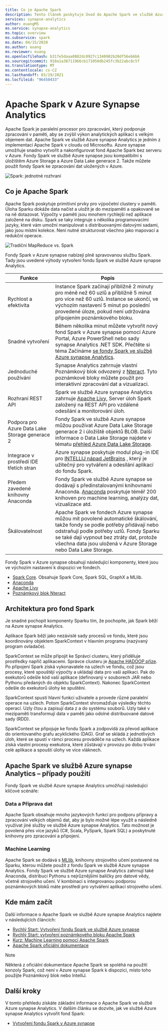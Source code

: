 ```yaml
---
title: Co je Apache Spark
description: Tento článek poskytuje Úvod do Apache Spark ve službě Azure synapse Analytics a v různých scénářích, ve kterých můžete použít Spark.
services: synapse-analytics
author: euangMS
ms.service: synapse-analytics
ms.topic: overview
ms.subservice: spark
ms.date: 04/15/2020
ms.author: euang
ms.reviewer: euang
ms.openlocfilehash: b31fe5daaa0882dc0927c1340902b20df56eb6b6
ms.sourcegitcommit: 910a1a38711966cb171050db245fc3b22abc8c5f
ms.translationtype: MT
ms.contentlocale: cs-CZ
ms.lasthandoff: 03/19/2021
ms.locfileid: "96450433"
---
```

# <a name="apache-spark-in-azure-synapse-analytics"></a>Apache Spark v Azure Synapse Analytics

Apache Spark je paralelní procesor pro zpracování, který podporuje zpracování v paměti, aby se zvýšil výkon analytických aplikací s velkým objemem dat. Apache Spark ve službě Azure synapse Analytics je jedním z implementací Apache Spark v cloudu od Microsoftu. Azure synapse umožňuje snadno vytvořit a nakonfigurovat fond Apache Spark bez serveru v Azure. Fondy Spark ve službě Azure synapse jsou kompatibilní s úložištěm Azure Storage a Azure Data Lake generace 2. Takže můžete použít fondy Spark ke zpracování dat uložených v Azure.

![Spark: jednotné rozhraní](./media/apache-spark-overview/spark-overview.png)

## <a name="what-is-apache-spark"></a>Co je Apache Spark

Apache Spark poskytuje primitivní prvky pro výpočetní clustery v paměti. Úloha Sparku dokáže data načíst a uložit je do mezipaměti a opakovaně se na ně dotazovat. Výpočty v paměti jsou mnohem rychlejší než aplikace založené na disku. Spark se taky integruje s několika programovacími jazyky, které vám umožní manipulovat s distribuovanými datovými sadami, jako jsou místní kolekce. Není nutné strukturovat všechno jako mapovací a redukční operace.

![Tradiční MapReduce vs. Spark](./media/apache-spark-overview/map-reduce-vs-spark.png)

Fondy Spark v Azure synapse nabízejí plně spravovanou službu Spark. Tady jsou uvedené výhody vytvoření fondu Spark ve službě Azure synapse Analytics.

| Funkce | Popis |
| --- | --- |
| Rychlost a efektivita |Instance Spark začínají přibližně 2 minuty pro méně než 60 uzlů a přibližně 5 minut pro více než 60 uzlů. Instance se ukončí, ve výchozím nastavení 5 minut po poslední provedené úloze, pokud není udržována připojením poznámkového bloku. |
| Snadné vytvoření |Během několika minut můžete vytvořit nový fond Spark v Azure synapse pomocí Azure Portal, Azure PowerShell nebo sady synapse Analytics .NET SDK. Přečtěte si téma Začínáme [se fondy Spark ve službě Azure synapse Analytics](../quickstart-create-apache-spark-pool-studio.md). |
| Jednoduché používání |Synapse Analytics zahrnuje vlastní Poznámkový blok odvozený z [Nteract](https://nteract.io/). Tyto poznámkové bloky můžete použít pro interaktivní zpracování dat a vizualizaci.|
| Rozhraní REST API |Spark ve službě Azure synapse Analytics zahrnuje [Apache Livy](https://github.com/cloudera/hue/tree/master/apps/spark/java#welcome-to-livy-the-rest-spark-server), Server úloh Spark založený na REST API pro vzdálené odesílání a monitorování úloh. |
| Podpora pro Azure Data Lake Storage generace 2| Fondy Spark ve službě Azure synapse můžou používat Azure Data Lake Storage generace 2 i úložiště objektů BLOB. Další informace o Data Lake Storage najdete v tématu [přehled Azure Data Lake Storage](../../data-lake-store/data-lake-store-overview.md). |
| Integrace v prostředí IDE třetích stran | Azure synapse poskytuje modul plug-in IDE pro [INTELLIJ nápad JetBrains](https://www.jetbrains.com/idea/) , který je užitečný pro vytváření a odesílání aplikací do fondu Spark. |
| Předem zavedené knihovny Anaconda |Fondy Spark ve službě Azure synapse se dodávají s předinstalovanými knihovnami Anaconda. [Anaconda](https://docs.continuum.io/anaconda/) poskytuje téměř 200 knihoven pro machine learning, analýzy dat, vizualizace atd. |
| Škálovatelnost | Apache Spark ve fondech Azure synapse můžou mít povolené automatické škálování, takže fondy se podle potřeby přidávají nebo odstraňují podle potřeby uzlů. Fondy Sparku se také dají vypnout bez ztráty dat, protože všechna data jsou uložená v Azure Storage nebo Data Lake Storage. |

Fondy Spark v Azure synapse obsahují následující komponenty, které jsou ve výchozím nastavení k dispozici ve fondech.

- [Spark Core](https://spark.apache.org/docs/2.4.5/). Obsahuje Spark Core, Spark SQL, GraphX a MLlib.
- [Anaconda](https://docs.continuum.io/anaconda/)
- [Apache Livy](https://github.com/cloudera/hue/tree/master/apps/spark/java#welcome-to-livy-the-rest-spark-server)
- [Poznámkový blok Nteract](https://nteract.io/)

## <a name="spark-pool-architecture"></a>Architektura pro fond Spark

Je snadné pochopit komponenty Sparku tím, že pochopíte, jak Spark běží na Azure synapse Analytics.

Aplikace Spark běží jako nezávislé sady procesů ve fondu, které jsou koordinovány objektem SparkContext v hlavním programu (nazývaný program ovladače).

SparkContext se může připojit ke Správci clusteru, který přiděluje prostředky napříč aplikacemi. Správce clusteru je [Apache HADOOP příze](https://hadoop.apache.org/docs/current/hadoop-yarn/hadoop-yarn-site/YARN.html). Po připojení Spark získá vykonavatele na uzlech ve fondu, což jsou procesy, které spouštějí výpočty a ukládají data pro vaši aplikaci. Pak do exekutorů odešle kód vaší aplikace (definovaný v souborech JAR nebo Pythonu předaných do objektu SparkContext). Nakonec SparkContext odešle do exekutorů úlohy ke spuštění.

SparkContext spustí hlavní funkci uživatele a provede různé paralelní operace na uzlech. Potom SparkContext shromažďuje výsledky těchto operací. Uzly čtou a zapisují data z a do systému souborů. Uzly také v mezipaměti transformují data v paměti jako odolné distribuované datové sady (RDD).

SparkContext se připojuje ke fondu Spark a zodpovídá za převod aplikace do orientovaného grafu acyklického (DAG). Graf se skládá z jednotlivých úloh, které se spustí v rámci procesu prováděče na uzlech. Každá aplikace získá vlastní procesy exekutora, které zůstávají v provozu po dobu trvání celé aplikace a spouští úlohy ve více vláknech.

## <a name="apache-spark-in-azure-synapse-analytics-use-cases"></a>Apache Spark ve službě Azure synapse Analytics – případy použití

Fondy Spark ve službě Azure synapse Analytics umožňují následující klíčové scénáře:

### <a name="data-engineeringdata-preparation"></a>Data a Příprava dat

Apache Spark obsahuje mnoho jazykových funkcí pro podporu přípravy a zpracování velkých objemů dat, aby je bylo možné lépe využít a následně využívat jiné služby ve službě Azure synapse Analytics. Tato možnost je povolená přes více jazyků (C#, Scala, PySpark, Spark SQL) a poskytnuté knihovny pro zpracování a připojení.

### <a name="machine-learning"></a>Machine Learning

Apache Spark se dodává s [MLlib](https://spark.apache.org/mllib/), knihovny strojového učení postavené na Sparku, kterou můžete použít z fondu Spark ve službě Azure synapse Analytics. Fondy Spark ve službě Azure synapse Analytics zahrnují také Anaconda, distribuci Pythonu s nejrůznějšími balíčky pro datové vědy, včetně strojového učení. V kombinaci s integrovanou podporou poznámkových bloků máte prostředí pro vytváření aplikací strojového učení.

## <a name="where-do-i-start"></a>Kde mám začít

Další informace o Apache Spark ve službě Azure synapse Analytics najdete v následujících článcích:

- [Rychlý Start: Vytvoření fondu Spark ve službě Azure synapse](../quickstart-create-apache-spark-pool-portal.md)
- [Rychlý Start: vytvoření poznámkového bloku Apache Spark](../quickstart-apache-spark-notebook.md)
- [Kurz: Machine Learning pomocí Apache Spark](./apache-spark-machine-learning-mllib-notebook.md)
- [Apache Spark oficiální dokumentace](https://spark.apache.org/docs/2.4.5/)

> [!NOTE]
> Některá z oficiální dokumentace Apache Spark se spoléhá na použití konzoly Spark, což není v Azure synapse Spark k dispozici, místo toho použijte Poznámkový blok nebo IntelliJ.

## <a name="next-steps"></a>Další kroky

V tomto přehledu získáte základní informace o Apache Spark ve službě Azure synapse Analytics. V dalším článku se dozvíte, jak ve službě Azure synapse Analytics vytvořit fond Spark:

- [Vytvoření fondu Spark v Azure synapse](../quickstart-create-apache-spark-pool-portal.md)
